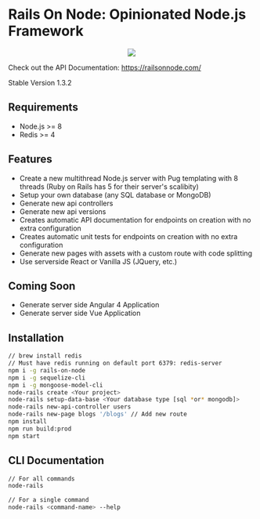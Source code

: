# Rails On Node: Opinionated Node.js Framework

<div style="text-align:center"><img src ="https://railsonnode.com/assets/img/rails-black.svg" /></div>

Check out the API Documentation: https://railsonnode.com/

Stable Version 1.3.2

## Requirements

- Node.js >= 8
- Redis >= 4

## Features

- Create a new multithread Node.js server with Pug templating with 8 threads (Ruby on Rails has 5 for their server's scalibity)
- Setup your own database (any SQL database or MongoDB)
- Generate new api controllers
- Generate new api versions
- Creates automatic API documentation for endpoints on creation with no extra configuration
- Creates automatic unit tests for endpoints on creation with no extra configuration
- Generate new pages with assets with a custom route with code splitting
- Use serverside React or Vanilla JS (JQuery, etc.)

## Coming Soon

- Generate server side Angular 4 Application
- Generate server side Vue Application

## Installation

```bash
// brew install redis
// Must have redis running on default port 6379: redis-server
npm i -g rails-on-node
npm i -g sequelize-cli
npm i -g mongoose-model-cli
node-rails create <Your project>
node-rails setup-data-base <Your database type [sql *or* mongodb]>
node-rails new-api-controller users
node-rails new-page blogs '/blogs' // Add new route
npm install
npm run build:prod
npm start
```

## CLI Documentation

```bash
// For all commands
node-rails

// For a single command
node-rails <command-name> --help
```
